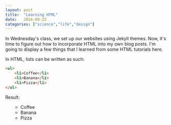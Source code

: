 ```yaml
---
layout: post
title:  "Learning HTML"
date:   2016-09-22
categories: ["science","life","design"]
---
```


In Wednesday's class, we set up our websites using Jekyll themes.
Now, it's time to figure out how to incorporate HTML into my own blog posts.
I'm going to display a few things that I learned  from some HTML tutorials here.

In HTML, lists can be written as such:

```html
<ul>
    <li>Coffee</li>
    <li>Banana</li>
    <li>Pizza</li>
</ul>
```

Result:
<ul>
    <ul>
    <li>Coffee</li>
    <li>Banana</li>
    <li>Pizza</li>
</ul>